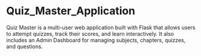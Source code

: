 # Quiz_Master_Application
Quiz Master is a multi-user web application built with Flask that allows users to attempt quizzes, track their scores, and learn interactively. It also includes an Admin Dashboard for managing subjects, chapters, quizzes, and questions.
